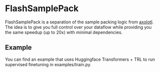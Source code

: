 # FlashSamplePack

FlashSamplePack is a separation of the sample packing logic from [axolotl](https://github.com/axolotl-ai-cloud/axolotl). The idea is to give you full control over your dataflow while providing you the same speedup (up to 20x) with minimal dependencies.

## Example

You can find an example that uses Huggingface Transformers + TRL to run supervised finetuning in examples/train.py.
